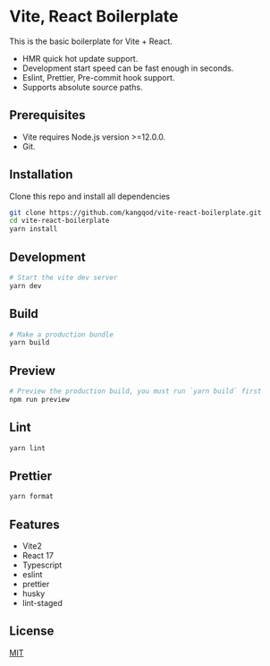 # Vite, React Boilerplate

This is the basic boilerplate for Vite + React.

- HMR quick hot update support.
- Development start speed can be fast enough in seconds.
- Eslint, Prettier, Pre-commit hook support.
- Supports absolute source paths.

## Prerequisites

- Vite requires Node.js version >=12.0.0.
- Git.

## Installation

Clone this repo and install all dependencies

```bash
git clone https://github.com/kangqod/vite-react-boilerplate.git
cd vite-react-boilerplate
yarn install
```

## Development

```bash
# Start the vite dev server
yarn dev
```

## Build

```bash
# Make a production bundle
yarn build
```

## Preview

```bash
# Preview the production build, you must run `yarn build` first
npm run preview
```

## Lint

```bash
yarn lint
```

## Prettier

```bash
yarn format
```

## Features

- Vite2
- React 17
- Typescript
- eslint
- prettier
- husky
- lint-staged

## License

[MIT]('./LICENSE)
